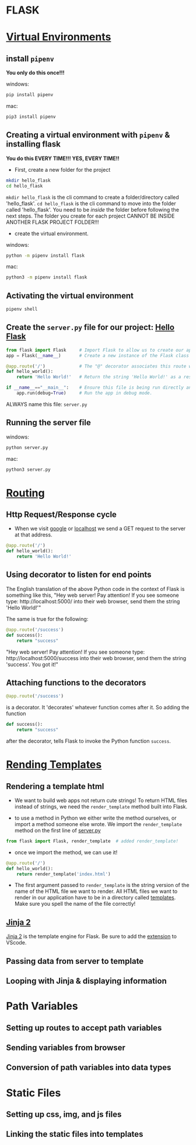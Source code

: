 
# FLASK

# [Virtual Environments](https://login.codingdojo.com/m/172/7219/54533)

## install `pipenv`
**You only do this once!!!**

windows:
```bash
pip install pipenv
```
mac:
```bash
pip3 install pipenv
```
## Creating a virtual environment with `pipenv` & installing flask
**You do this EVERY TIME!!! YES, EVERY TIME!!**
- First, create a new folder for the project

```bash
mkdir hello_flask
cd hello_flask
```
`mkdir hello_flask` is the cli command to create a folder/directory called 'hello_flask'. `cd hello_flask` is the cli command to move into the folder called 'hello_flask'. You need to be *inside* the folder before following the next steps. The folder you create for each project CANNOT BE INSIDE ANOTHER FLASK PROJECT FOLDER!!! 

- create the virtual environment.

windows:
```bash
python -m pipenv install flask
```
mac:
```bash
python3 -m pipenv install flask
```

## Activating the virtual environment

```bash
pipenv shell
```

## Create the `server.py` file for our project: [Hello Flask](https://login.codingdojo.com/m/172/7219/52126)

```py
from flask import Flask     # Import Flask to allow us to create our app
app = Flask(__name__)       # Create a new instance of the Flask class called "app"

@app.route('/')             # The "@" decorator associates this route with the function immediately following
def hello_world():
    return 'Hello World!'   # Return the string 'Hello World!' as a response

if __name__=="__main__":    # Ensure this file is being run directly and not from a different module    
    app.run(debug=True)     # Run the app in debug mode.
```

ALWAYS name this file: `server.py`

## Running the server file

windows:
```bash
python server.py
```
mac:
```bash
python3 server.py
```

# [Routing](https://login.codingdojo.com/m/172/7219/52127)

## Http Request/Response cycle

- When we visit [google](https://www.google.com/) or [localhost](http://localhost:5000/) we send a GET request to the server at that address.

```py
@app.route('/')            
def hello_world():
    return 'Hello World!'
```

## Using decorator to listen for end points

The English translation of the above Python code in the context of Flask is something like this, "Hey web server! Pay attention! If you see someone type: http://localhost:5000/ into their web browser, send them the string 'Hello World!'"

The same is true for the following:

```py
@app.route('/success')
def success():
    return "success"
```
"Hey web server! Pay attention! If you see someone type: http://localhost:5000/success into their web browser, send them the string 'success'. You got it!"

## Attaching functions to the decorators

```py
@app.route('/success')
```
is a decorator. It 'decorates' whatever function comes after it. So adding the function

```py
def success():
    return "success"
```
after the decorator, tells Flask to invoke the Python function `success`.

# [Rending Templates](https://login.codingdojo.com/m/172/7219/52129)

## Rendering a template html

- We want to build web apps not return cute strings! To return HTML files instead of strings, we need the `render_template` method built into Flask. 

- to use a method in Python we either write the method ourselves, or import a method someone else wrote. We import the `render_template` method on the first line of [server.py](server.py) 

```py
from flask import Flask, render_template  # added render_template!
```

- once we import the method, we can use it!

```py
@app.route('/')                           
def hello_world():
    return render_template('index.html')
```

- The first argument passed to `render_template` is the string version of the name of the HTML file we want to render. All HTML files we want to render in our application have to be in a directory called [templates](./templates/index.html). Make sure you spell the name of the file correctly!

## [Jinja 2](https://login.codingdojo.com/m/172/7219/52130)

[Jinja 2](https://palletsprojects.com/p/jinja/) is the template engine for Flask. Be sure to add the [extension](https://marketplace.visualstudio.com/items?itemName=WyattFerguson.jinja2-snippet-kit) to VScode.

## Passing data from server to template

## Looping with Jinja & displaying information

# Path Variables
## Setting up routes to accept path variables

## Sending variables from browser

## Conversion of path variables into data types

# Static Files
## Setting up css, img, and js files

## Linking the static files into templates

